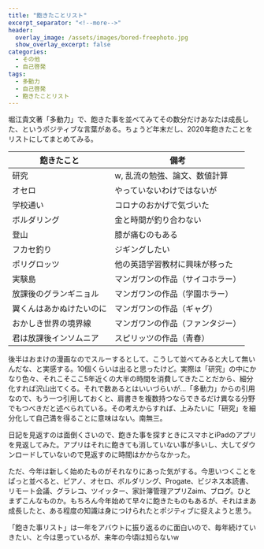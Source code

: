 ```yaml
---
title: "飽きたことリスト"
excerpt_separator: "<!--more-->"
header:
  overlay_image: /assets/images/bored-freephoto.jpg
  show_overlay_excerpt: false
categories:
  - その他
  - 自己啓発
tags:
  - 多動力
  - 自己啓発
  - 飽きたことリスト
---
```


堀江貴文著「多動力」で、飽きた事を並べてみてその数分だけあなたは成長した、というポジティブな言葉がある。ちょうど年末だし、2020年飽きたことをリストにしてまとめてみる。

| 飽きたこと | 備考 |
| ---- | ---- |
| 研究 | w, 乱流の勉強、論文、数値計算 |
| オセロ | やっていないわけではないが |
| 学校通い | コロナのおかげで気づいた |
| ボルダリング | 金と時間が釣り合わない |
| 登山 | 膝が痛むのもある |
| フカセ釣り | ジギングしたい |
| ポリグロッツ | 他の英語学習教材に興味が移った |
| 実験島 | マンガワンの作品（サイコホラー）|
| 放課後のグランギニョル | マンガワンの作品（学園ホラー）|
| 翼くんはあかぬけたいのに | マンガワンの作品（ギャグ）|
| おかしき世界の境界線 | マンガワンの作品（ファンタジー）|
| 君は放課後インソムニア | スピリッツの作品（青春）|

後半はおまけの漫画なのでスルーするとして、こうして並べてみると大して無いんだな、と実感する。10個くらいは出ると思ったけど。実際は「研究」の中にかなり色々、それこそここ5年近くの大半の時間を消費してきたことだから、細分化すれば沢山出てくる。それで数あるとはいいづらいが...「多動力」からの引用なので、もう一つ引用しておくと、肩書きを複数持つならできるだけ異なる分野でもつべきだと述べられている。その考えからすれば、上みたいに「研究」を細分化して自己満を得ることに意味はない。南無三。

日記を見返すのは面倒くさいので、飽きた事を探すときにスマホとiPadのアプリを見返してみた。アプリはそれに飽きても消していない事が多いし、大してダウンロードしていないので見返すのに時間はかからなかった。

ただ、今年は新しく始めたものがそれなりにあった気がする。今思いつくことをぱっと並べると、ピアノ、オセロ、ボルダリング、Progate、ビジネス本読書、リモート会議、グラレコ、ツイッター、家計簿管理アプリZaim、ブログ。ひとまずこんなものか。もちろん今年始めて早々に飽きたものもあるが、それはまあ成長したと、ある程度の知識は身につけられたとポジティブに捉えようと思う。

「飽きた事リスト」は一年をアバウトに振り返るのに面白いので、毎年続けていきたい、と今は思っているが、来年の今頃は知らないw
